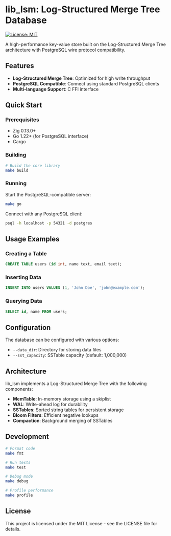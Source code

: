 # lib_lsm: Log-Structured Merge Tree Database

[![License: MIT](https://img.shields.io/badge/License-MIT-blue.svg)](https://opensource.org/licenses/MIT)

A high-performance key-value store built on the Log-Structured Merge Tree architecture with
PostgreSQL wire protocol compatibility.

## Features

- **Log-Structured Merge Tree**: Optimized for high write throughput
- **PostgreSQL Compatible**: Connect using standard PostgreSQL clients
- **Multi-language Support**: C FFI interface 

## Quick Start

### Prerequisites

- Zig 0.13.0+
- Go 1.22+ (for PostgreSQL interface)
- Cargo

### Building

```bash
# Build the core library
make build
```

### Running

Start the PostgreSQL-compatible server:

```bash
make go
```

Connect with any PostgreSQL client:

```bash
psql -h localhost -p 54321 -d postgres
```

## Usage Examples

### Creating a Table

```sql
CREATE TABLE users (id int, name text, email text);
```

### Inserting Data

```sql
INSERT INTO users VALUES (1, 'John Doe', 'john@example.com');
```

### Querying Data

```sql
SELECT id, name FROM users;
```

## Configuration

The database can be configured with various options:

- `--data_dir`: Directory for storing data files
- `--sst_capacity`: SSTable capacity (default: 1,000,000)

## Architecture

lib_lsm implements a Log-Structured Merge Tree with the following components:

- **MemTable**: In-memory storage using a skiplist
- **WAL**: Write-ahead log for durability
- **SSTables**: Sorted string tables for persistent storage
- **Bloom Filters**: Efficient negative lookups
- **Compaction**: Background merging of SSTables

## Development

```bash
# Format code
make fmt

# Run tests
make test

# Debug mode
make debug

# Profile performance
make profile
```

## License

This project is licensed under the MIT License - see the LICENSE file for details.
